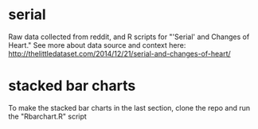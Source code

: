 # serial
Raw data collected from reddit, and R scripts for "'Serial' and Changes of Heart." See more about data source and context here: http://thelittledataset.com/2014/12/21/serial-and-changes-of-heart/

# stacked bar charts 
To make the stacked bar charts in the last section, clone the repo and run the "Rbarchart.R" script
